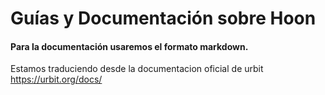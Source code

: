 # Guías y Documentación sobre Hoon

#### Para la documentación usaremos el formato markdown.

Estamos traduciendo desde la documentacion oficial de urbit https://urbit.org/docs/
